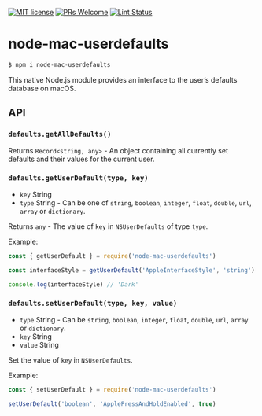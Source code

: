 [![MIT license](https://img.shields.io/badge/License-MIT-blue.svg)](https://lbesson.mit-license.org/)
 [![PRs Welcome](https://img.shields.io/badge/PRs-welcome-brightgreen.svg?style=flat-square)](http://makeapullrequest.com) [![Lint Status](https://github.com/codebytere/node-mac-userdefaults/workflows/Lint/badge.svg)](https://github.com/codebytere/node-mac-userdefaults/actions)

# node-mac-userdefaults

```js
$ npm i node-mac-userdefaults
```

This native Node.js module provides an interface to the user’s defaults database on macOS.

## API

### `defaults.getAllDefaults()`

Returns `Record<string, any>` - An object containing all currently set defaults and their values for the current user.

### `defaults.getUserDefault(type, key)`

* `key` String
* `type` String - Can be one of `string`, `boolean`, `integer`, `float`, `double`,
  `url`, `array` or `dictionary`.

Returns `any` - The value of `key` in `NSUserDefaults` of type `type`.

Example:
```js
const { getUserDefault } = require('node-mac-userdefaults')

const interfaceStyle = getUserDefault('AppleInterfaceStyle', 'string')

console.log(interfaceStyle) // 'Dark'
``` 

### `defaults.setUserDefault(type, key, value)`

* `type` String - Can be `string`, `boolean`, `integer`, `float`, `double`, `url`, `array` or `dictionary`.
* `key` String
* `value` String

Set the value of `key` in `NSUserDefaults`.

Example:
```js
const { setUserDefault } = require('node-mac-userdefaults')

setUserDefault('boolean', 'ApplePressAndHoldEnabled', true)
``` 
